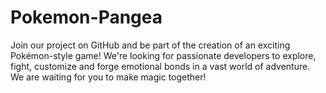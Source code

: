 # Pokemon-Pangea
Join our project on GitHub and be part of the creation of an exciting Pokémon-style game! We're looking for passionate developers to explore, fight, customize and forge emotional bonds in a vast world of adventure. We are waiting for you to make magic together!
